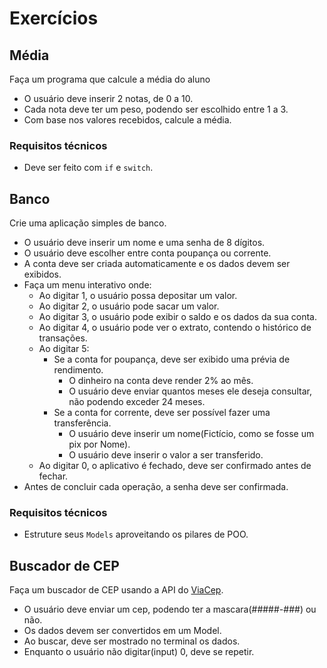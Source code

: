 # Exercícios

## Média
Faça um programa que calcule a média do aluno

* O usuário deve inserir 2 notas, de 0 a 10.
* Cada nota deve ter um peso, podendo ser escolhido entre 1 a 3.
* Com base nos valores recebidos, calcule a média.

### Requisitos técnicos
* Deve ser feito com `if` e `switch`.

## Banco
Crie uma aplicação simples de banco.

* O usuário deve inserir um nome e uma senha de 8 dígitos.
* O usuário deve escolher entre conta poupança ou corrente.
* A conta deve ser criada automaticamente e os dados devem ser exibidos.
* Faça um menu interativo onde:
  * Ao digitar 1, o usuário possa depositar um valor.
  * Ao digitar 2, o usuário pode sacar um valor.
  * Ao digitar 3, o usuário pode exibir o saldo e os dados da sua conta.
  * Ao digitar 4, o usuário pode ver o extrato, contendo o histórico de transações.
  * Ao digitar 5:
    * Se a conta for poupança, deve ser exibido uma prévia de rendimento.   
      * O dinheiro na conta deve render 2% ao mês.  
      * O usuário deve enviar quantos meses ele deseja consultar, não podendo exceder 24 meses.
    * Se a conta for corrente, deve ser possível fazer uma transferência.
      * O usuário deve inserir um nome(Fictício, como se fosse um pix por Nome).
      * O usuário deve inserir o valor a ser transferido.
  * Ao digitar 0, o aplicativo é fechado, deve ser confirmado antes de fechar.
* Antes de concluir cada operação, a senha deve ser confirmada.

### Requisitos técnicos
* Estruture seus `Models` aproveitando os pilares de POO.

## Buscador de CEP

Faça um buscador de CEP usando a API do [ViaCep](https://viacep.com.br).

* O usuário deve enviar um cep, podendo ter a mascara(#####-###) ou não.
* Os dados devem ser convertidos em um Model.
* Ao buscar, deve ser mostrado no terminal os dados.
* Enquanto o usuário não digitar(input) 0, deve se repetir.
